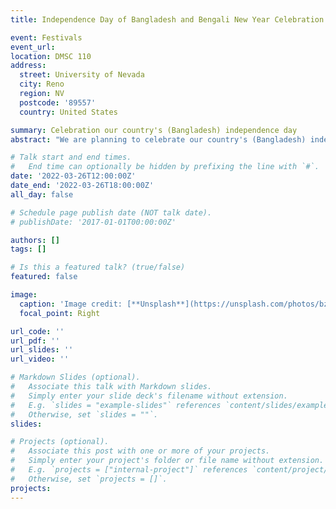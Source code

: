 ```yaml
---
title: Independence Day of Bangladesh and Bengali New Year Celebration

event: Festivals
event_url: 
location: DMSC 110
address:
  street: University of Nevada
  city: Reno
  region: NV
  postcode: '89557'
  country: United States

summary: Celebration our country's (Bangladesh) independence day
abstract: "We are planning to celebrate our country's (Bangladesh) independence day, which is on 26th March 2022 (Saturday) from our Bangladeshi Student community. In addition, we will celebrate our Bengali New Year on the same day at the same venue with the same people from our community and others. These two festivals are kind of two major events for our community. Therefore, we are very excited to arrange this program"

# Talk start and end times.
#   End time can optionally be hidden by prefixing the line with `#`.
date: '2022-03-26T12:00:00Z'
date_end: '2022-03-26T18:00:00Z'
all_day: false

# Schedule page publish date (NOT talk date).
# publishDate: '2017-01-01T00:00:00Z'

authors: []
tags: []

# Is this a featured talk? (true/false)
featured: false

image:
  caption: 'Image credit: [**Unsplash**](https://unsplash.com/photos/bzdhc5b3Bxs)'
  focal_point: Right

url_code: ''
url_pdf: ''
url_slides: ''
url_video: ''

# Markdown Slides (optional).
#   Associate this talk with Markdown slides.
#   Simply enter your slide deck's filename without extension.
#   E.g. `slides = "example-slides"` references `content/slides/example-slides.md`.
#   Otherwise, set `slides = ""`.
slides:

# Projects (optional).
#   Associate this post with one or more of your projects.
#   Simply enter your project's folder or file name without extension.
#   E.g. `projects = ["internal-project"]` references `content/project/deep-learning/index.md`.
#   Otherwise, set `projects = []`.
projects:
---
```


<!-- Slides can be added in a few ways:

- **Create** slides using Wowchemy's [_Slides_](https://wowchemy.com/docs/managing-content/#create-slides) feature and link using `slides` parameter in the front matter of the talk file
- **Upload** an existing slide deck to `static/` and link using `url_slides` parameter in the front matter of the talk file
- **Embed** your slides (e.g. Google Slides) or presentation video on this page using [shortcodes](https://wowchemy.com/docs/writing-markdown-latex/).

Further event details, including page elements such as image galleries, can be added to the body of this page. -->
